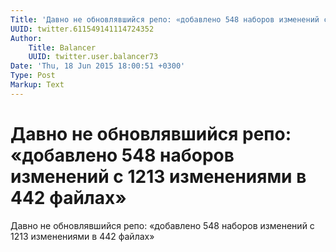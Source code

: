 ```yaml
---
Title: 'Давно не обновлявшийся репо: «добавлено 548 наборов изменений с 1213 изменениями в 442 файлах»'
UUID: twitter.611549141114724352
Author:
    Title: Balancer
    UUID: twitter.user.balancer73
Date: 'Thu, 18 Jun 2015 18:00:51 +0300'
Type: Post
Markup: Text
---
```


# Давно не обновлявшийся репо: «добавлено 548 наборов изменений с 1213 изменениями в 442 файлах»

Давно не обновлявшийся репо: «добавлено 548 наборов
изменений с 1213 изменениями в 442 файлах»
